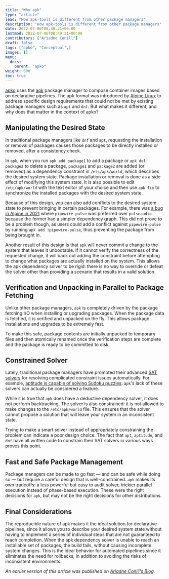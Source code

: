 ```yaml
---
title: "Why apk"
type: "article"
lead: "How apk-tools is different from other package managers"
description: "How apk-tools is different from other package managers"
date: 2022-07-06T08:49:31+00:00
lastmod: 2022-07-06T08:49:31+00:00
contributors: ["Ariadne Conill"]
draft: false
tags: ["apko", "Conceptual",]
images: []
menu:
  docs:
    parent: "apko"
weight: 600
toc: true
---
```


[apko](/open-source/apko/getting-started-with-apko/) uses the [apk](https://wiki.alpinelinux.org/wiki/Package_management) package manager to compose container images based on declarative pipelines.
The apk format was introduced by [Alpine Linux](https://www.alpinelinux.org/) to address specific design requirements that could not be met by existing package managers such as `apt` and `dnf`. But what makes it different, and why does that matter in the context of apko?

## Manipulating the Desired State

In traditional package managers like `dnf` and `apt`, requesting the installation or removal of packages causes those packages to be directly installed or removed, after a consistency check.

In `apk`, when you run `apk add package1` to add a package or `apk del package2` to delete a package, `package1` and `package2` are added (or removed) as a dependency constraint in `/etc/apk/world`, which describes the desired system state. Package installation or removal is done as a side effect of modifying this system state. It is also possible to edit `/etc/apk/world` with the text editor of your choice and then use `apk fix` to synchronize the installed packages with the desired system state.

Because of this design, you can also add conflicts to the desired system state to prevent bringing in certain packages. For example, there was [a bug in Alpine in 2021](https://gitlab.alpinelinux.org/alpine/apk-tools/-/issues/10742) where `pipewire-pulse` was preferred over `pulseaudio` because the former had a simpler dependency graph. This did not prove to be a problem though, as users could add a conflict against `pipewire-pulse` by running `apk add !pipewire-pulse`, thus preventing the package from being brought in.

Another result of this design is that `apk` will never commit a change to the system that leaves it unbootable. If it cannot verify the correctness of the requested change, it will back out adding the constraint before attempting to change what packages are actually installed on the system. This allows the apk dependency solver to be rigid: there is no way to override or defeat the solver other than providing a scenario that results in a valid solution.

## Verification and Unpacking in Parallel to Package Fetching

Unlike other package managers, `apk` is completely driven by the package fetching I/O when installing or upgrading packages. When the package data is fetched, it is verified and unpacked on the fly. This allows package installations and upgrades to be extremely fast.

To make this safe, package contents are initially unpacked to temporary files and then atomically renamed once the verification steps are complete and the package is ready to be committed to disk.

## Constrained Solver

Lately, traditional package managers have promoted their advanced [SAT solvers](https://en.wikipedia.org/wiki/SAT_solver) for resolving complicated constraint issues automatically. For example, [aptitude is capable of solving Sudoku puzzles](https://web.archive.org/web/20080823224640/http://algebraicthunk.net/~dburrows/blog/entry/package-management-sudoku/). `apk`'s lack of these solvers can actually be considered a feature.

While it is true that `apk` does have a deductive dependency solver, it does not perform backtracking. The solver is also constrained: it is not allowed to make changes to the `/etc/apk/world` file. This ensures that the solver cannot propose a solution that will leave your system in an inconsistent state.

Trying to make a smart solver instead of appropriately constraining the problem can indicate a poor design choice. The fact that `apt`, `aptitude`, and `dnf` have all written code to constrain their SAT solvers in various ways proves this point.

## Fast and Safe Package Management

Package managers can be made to go fast — and can be safe while doing so — but require a careful design that is well-constrained. `apk` makes its own tradeoffs: a less powerful but easy to audit solver, trickier parallel execution instead of phase-based execution. These were the right decisions for `apk`, but may not be the right decisions for other distributions.

## Final Considerations

The reproducible nature of apk makes it the ideal solution for declarative pipelines, since it allows you to describe your desired system state without having to implement a series of individual steps that are not guaranteed to reach completion. When the apk dependency solver is unable to reach an installable set of packages, the build fails, without causing incomplete system changes.
This is the ideal behavior for automated pipelines since it eliminates the need for rollbacks, in addition to avoiding the risks of inconsistent environments.

_An earlier version of this article was published on [Ariadne Conill's Blog](https://ariadne.space/2021/04/25/why-apk-tools-is-different-than-other-package-managers/)._
